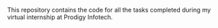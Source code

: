 This repository contains the code for all the tasks completed during my virtual internship at Prodigy Infotech.

